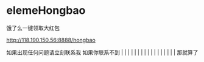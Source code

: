 # elemeHongbao
饿了么一键领取大红包

http://118.190.150.56:8888/hongbao

如果出现任何问题请立刻联系我
如果你联系不到
|
|
|
|
|
|
|
|
|
|
|
|
|
|
|
|
|
那就算了